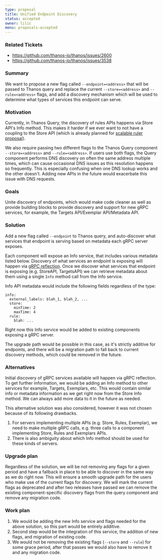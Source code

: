 ```yaml
---
type: proposal
title: Unified Endpoint Discovery
status: accepted
owner: lilic
menu: proposals-accepted
---
```


### Related Tickets

* https://github.com/thanos-io/thanos/issues/2600
* https://github.com/thanos-io/thanos/issues/3538

### Summary

We want to propose a new flag called `--endpoint=<address>` that will be passed to Thanos query and replace the current `--store=<address>` and `--rule=<address>` flags, and add a discovery mechanism which will be used to determine what types of services this endpoint can serve.

### Motivation

Currently, in Thanos Query, the discovery of rules APIs happens via Store API's Info method. This makes it harder if we ever want to not have a coupling to the Store API (which is already planned for [scalable ruler proposal](https://github.com/thanos-io/thanos/blob/main/docs/proposals-accepted/202005-scalable-rule-storage.md)).

We also require passing two different flags to the Thanos Query component `--store=<address>` and `--rule=<address>`. If users use both flags, the Query component performs DNS discovery on often the same address multiple times, which can cause occasional DNS issues as this resolution happens so frequently. This is especially confusing when one DNS lookup works and the other doesn't. Adding new APIs in the future would exacerbate this issue with DNS requests.

### Goals

Unite discovery of endpoints, which would make code cleaner as well as provide building blocks to provide discovery and support for new gRPC services, for example, the Targets API/Exemplar API/Metadata API.

### Solution

Add a new flag called `--endpoint` to Thanos query, and auto-discover what services that endpoint is serving based on metadata each gRPC server exposes.

Each component will expose an Info service, that includes various metadata listed below. Discovery of what services an endpoint is exposing will happen via [gRPC reflection](https://github.com/grpc/grpc/blob/master/doc/server-reflection.md). Once we discover what services that endpoint is exposing (e.g. StoreAPI, TargetsAPI) we can retrieve metadata about them using a single `Info` method call from the Info service.

Info API metadata would include the following fields regardless of the type:

```
info:
  external_labels: blah_1, blah_2, ...
  store:
    minTime: 2
    maxTime: 4
  rule:
    blah: ...
```

Right now this Info service would be added to existing components exposing a gRPC server.

The upgrade path would be possible in this case, as it's strictly additive for endpoints, and there will be a migration path to fall back to current discovery methods, which could be removed in the future.

### Alternatives

Initial discovery of gRPC services available will happen via gRPC reflection. To get further information, we would be adding an Info method to other services for example, Targets, Exemplars, etc. This would contain similar info or metadata information as we get right now from the Store Info method. We can always add more data to it in the future as needed.

This alternative solution was also considered, however it was not chosen because of its following drawbacks.

1. For servers implementing multiple APIs (e.g. Store, Rules, Exemplar), we need to make multiple gRPC calls, e.g. three calls to a component implementing Store, Rules and Exemplars APIs.
2. There is also ambiguity about which Info method should be used for these kinds of servers.

### Upgrade plan

Regardless of the solution, we will be not removing any flags for a given period and have a fallback in place to be able to discover in the same way as we do right now. This will ensure a smooth upgrade path for the users who make use of the current flags for discovery. We will mark the current flags as deprecated and after two releases have passed we can remove the existing component-specific discovery flags from the query component and remove any migration code.

### Work plan

1. We would be adding the new Info service and flags needed for the above solution, so this part would be entirely additive.
2. Second step would be the integration of this service, the addition of new flags, and migration of existing code.
3. We would not be removing the existing flags (`--store` and `--rule`) for some grace period, after that passes we would also have to remove it and any migration code.

